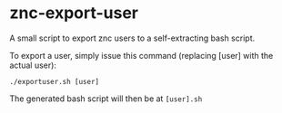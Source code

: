 znc-export-user
===============

A small script to export znc users to a self-extracting bash script.

To export a user, simply issue this command (replacing [user] with the actual user):

    ./exportuser.sh [user]

The generated bash script will then be at `[user].sh`

